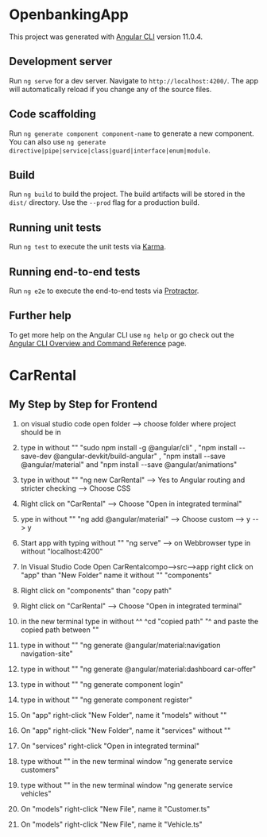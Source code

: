 # OpenbankingApp

This project was generated with [Angular CLI](https://github.com/angular/angular-cli) version 11.0.4.

## Development server

Run `ng serve` for a dev server. Navigate to `http://localhost:4200/`. The app will automatically reload if you change any of the source files.

## Code scaffolding

Run `ng generate component component-name` to generate a new component. You can also use `ng generate directive|pipe|service|class|guard|interface|enum|module`.

## Build

Run `ng build` to build the project. The build artifacts will be stored in the `dist/` directory. Use the `--prod` flag for a production build.

## Running unit tests

Run `ng test` to execute the unit tests via [Karma](https://karma-runner.github.io).

## Running end-to-end tests

Run `ng e2e` to execute the end-to-end tests via [Protractor](http://www.protractortest.org/).

## Further help

To get more help on the Angular CLI use `ng help` or go check out the [Angular CLI Overview and Command Reference](https://angular.io/cli) page.


# CarRental

## My Step by Step for Frontend ##

1. on visual studio code open folder --> choose folder where project should be in

2. type in without "" "sudo npm install -g @angular/cli" , "npm install --save-dev @angular-devkit/build-angular" , "npm install --save @angular/material" and "npm install --save @angular/animations"

3. type in without "" "ng new CarRental" --> Yes to Angular routing and stricter checking --> Choose CSS

4. Right click on "CarRental" --> Choose "Open in integrated terminal"

5. ype in without "" "ng add @angular/material" --> Choose custom --> y --> y

6. Start app with typing without "" "ng serve" --> on Webbrowser type in without "localhost:4200"

7. In Visual Studio Code Open CarRentalcompo-->src-->app right click on "app" than "New Folder" name it without "" "components"

8. Right click on "components" than "copy path"

9. Right click on "CarRental" --> Choose "Open in integrated terminal"

10. in the new terminal type in without ^^ ^cd "copied path" "^ and paste the copied path between ""

11. type in without "" "ng generate @angular/material:navigation navigation-site"

12. type in without "" "ng generate @angular/material:dashboard car-offer"

13. type in without "" "ng generate component login"

14. type in without "" "ng generate component register"

15. On "app" right-click "New Folder", name it "models" without ""

16. On "app" right-click "New Folder", name it "services" without ""

17. On "services" right-click "Open in integrated terminal"

18. type without "" in the new terminal window "ng generate service customers"

19. type without "" in the new terminal window "ng generate service vehicles"

20. On "models" right-click "New File", name it "Customer.ts"

21. On "models" right-click "New File", name it "Vehicle.ts"
